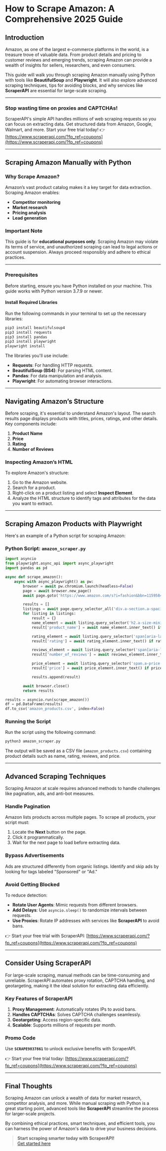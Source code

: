 
# How to Scrape Amazon: A Comprehensive 2025 Guide

## Introduction

Amazon, as one of the largest e-commerce platforms in the world, is a treasure trove of valuable data. From product details and pricing to customer reviews and emerging trends, scraping Amazon can provide a wealth of insights for sellers, researchers, and even consumers.

This guide will walk you through scraping Amazon manually using Python with tools like **BeautifulSoup** and **Playwright**. It will also explore advanced scraping techniques, tips for avoiding blocks, and why services like **ScraperAPI** are essential for large-scale scraping.

---

### Stop wasting time on proxies and CAPTCHAs!
ScraperAPI's simple API handles millions of web scraping requests so you can focus on extracting data. Get structured data from Amazon, Google, Walmart, and more. Start your free trial today! 👉 [https://www.scraperapi.com/?fp_ref=coupons](https://www.scraperapi.com/?fp_ref=coupons)

---

## Scraping Amazon Manually with Python

### Why Scrape Amazon?

Amazon’s vast product catalog makes it a key target for data extraction. Scraping Amazon enables:

- **Competitor monitoring**  
- **Market research**  
- **Pricing analysis**  
- **Lead generation**

### Important Note

This guide is for **educational purposes only**. Scraping Amazon may violate its terms of service, and unauthorized scraping can lead to legal actions or account suspension. Always proceed responsibly and adhere to ethical practices.

---

### Prerequisites

Before starting, ensure you have Python installed on your machine. This guide works with Python version 3.7.9 or newer.

#### Install Required Libraries

Run the following commands in your terminal to set up the necessary libraries:

```bash
pip3 install beautifulsoup4
pip3 install requests
pip3 install pandas
pip3 install playwright
playwright install
```

The libraries you'll use include:

- **Requests**: For handling HTTP requests.
- **BeautifulSoup (BS4)**: For parsing HTML content.
- **Pandas**: For data manipulation and analysis.
- **Playwright**: For automating browser interactions.

---

## Navigating Amazon’s Structure

Before scraping, it's essential to understand Amazon's layout. The search results page displays products with titles, prices, ratings, and other details. Key components include:

1. **Product Name**
2. **Price**
3. **Rating**
4. **Number of Reviews**

### Inspecting Amazon’s HTML

To explore Amazon's structure:

1. Go to the Amazon website.
2. Search for a product.
3. Right-click on a product listing and select **Inspect Element**.
4. Analyze the HTML structure to identify tags and attributes for the data you want to extract.

---

## Scraping Amazon Products with Playwright

Here's an example of a Python script for scraping Amazon:

### Python Script: `amazon_scraper.py`

```python
import asyncio
from playwright.async_api import async_playwright
import pandas as pd

async def scrape_amazon():
    async with async_playwright() as pw:
        browser = await pw.chromium.launch(headless=False)
        page = await browser.new_page()
        await page.goto('https://www.amazon.com/s?i=fashion&bbn=115958409011')

        results = []
        listings = await page.query_selector_all('div.a-section.a-spacing-small')
        for listing in listings:
            result = {}
            name_element = await listing.query_selector('h2.a-size-mini > a > span')
            result['product_name'] = await name_element.inner_text() if name_element else 'N/A'

            rating_element = await listing.query_selector('span[aria-label*="out of 5 stars"]')
            result['rating'] = await rating_element.inner_text() if rating_element else 'N/A'

            reviews_element = await listing.query_selector('span[aria-label*="stars"] + span > a > span')
            result['number_of_reviews'] = await reviews_element.inner_text() if reviews_element else 'N/A'

            price_element = await listing.query_selector('span.a-price > span.a-offscreen')
            result['price'] = await price_element.inner_text() if price_element else 'N/A'

            results.append(result)

        await browser.close()
        return results

results = asyncio.run(scrape_amazon())
df = pd.DataFrame(results)
df.to_csv('amazon_products.csv', index=False)
```

### Running the Script

Run the script using the following command:

```bash
python3 amazon_scraper.py
```

The output will be saved as a CSV file (`amazon_products.csv`) containing product details such as name, rating, reviews, and price.

---

## Advanced Scraping Techniques

Scraping Amazon at scale requires advanced methods to handle challenges like pagination, ads, and anti-bot measures.

### Handle Pagination

Amazon lists products across multiple pages. To scrape all products, your script must:

1. Locate the **Next** button on the page.
2. Click it programmatically.
3. Wait for the next page to load before extracting data.

### Bypass Advertisements

Ads are structured differently from organic listings. Identify and skip ads by looking for tags labeled "Sponsored" or "Ad."

### Avoid Getting Blocked

To reduce detection:

- **Rotate User Agents**: Mimic requests from different browsers.  
- **Add Delays**: Use `asyncio.sleep()` to randomize intervals between requests.  
- **Use Proxies**: Rotate IP addresses with services like **ScraperAPI** to avoid bans.  

👉 Start your free trial with ScraperAPI: [https://www.scraperapi.com/?fp_ref=coupons](https://www.scraperapi.com/?fp_ref=coupons)

---

## Consider Using ScraperAPI

For large-scale scraping, manual methods can be time-consuming and unreliable. ScraperAPI automates proxy rotation, CAPTCHA handling, and geotargeting, making it the ideal solution for extracting data efficiently.

### Key Features of ScraperAPI

1. **Proxy Management**: Automatically rotates IPs to avoid bans.  
2. **Handles CAPTCHAs**: Solves CAPTCHA challenges seamlessly.  
3. **Geotargeting**: Access region-specific data.  
4. **Scalable**: Supports millions of requests per month.

### Promo Code

Use **`SCRAPE9837861`** to unlock exclusive benefits with ScraperAPI.

👉 Start your free trial today: [https://www.scraperapi.com/?fp_ref=coupons](https://www.scraperapi.com/?fp_ref=coupons)

---

## Final Thoughts

Scraping Amazon can unlock a wealth of data for market research, competitor analysis, and more. While manual scraping with Python is a great starting point, advanced tools like **ScraperAPI** streamline the process for larger-scale projects.

By combining ethical practices, smart techniques, and efficient tools, you can harness the power of Amazon's data to drive your business decisions.

> **Start scraping smarter today with ScraperAPI!**  
> [Get started here](https://www.scraperapi.com/?fp_ref=coupons)
